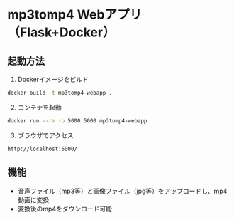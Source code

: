 # mp3tomp4 Webアプリ（Flask+Docker）

## 起動方法

1. Dockerイメージをビルド

```sh
docker build -t mp3tomp4-webapp .
```

2. コンテナを起動

```sh
docker run --rm -p 5000:5000 mp3tomp4-webapp
```

3. ブラウザでアクセス

```
http://localhost:5000/
```

## 機能
- 音声ファイル（mp3等）と画像ファイル（jpg等）をアップロードし、mp4動画に変換
- 変換後のmp4をダウンロード可能 
